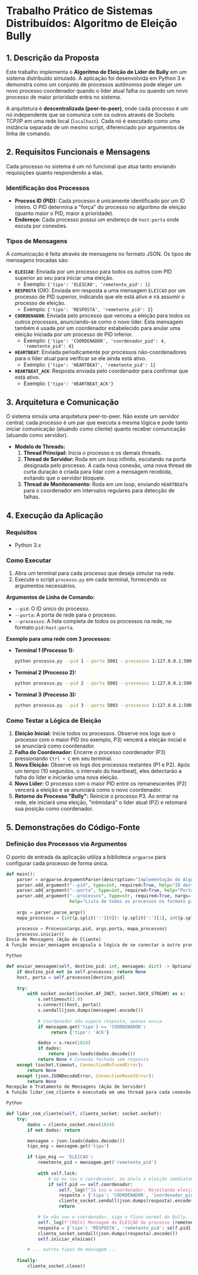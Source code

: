 # Trabalho Prático de Sistemas Distribuídos: Algoritmo de Eleição Bully

## 1. Descrição da Proposta

Este trabalho implementa o **Algoritmo de Eleição de Líder de Bully** em um sistema distribuído simulado. A aplicação foi desenvolvida em Python 3 e demonstra como um conjunto de processos autônomos pode eleger um novo processo coordenador quando o líder atual falha ou quando um novo processo de maior prioridade entra no sistema.

A arquitetura é **descentralizada (peer-to-peer)**, onde cada processo é um nó independente que se comunica com os outros através de Sockets TCP/IP em uma rede local (`localhost`). Cada nó é executado como uma instância separada de um mesmo script, diferenciado por argumentos de linha de comando.

## 2. Requisitos Funcionais e Mensagens

Cada processo no sistema é um nó funcional que atua tanto enviando requisições quanto respondendo a elas.

### Identificação dos Processos

-   **Process ID (PID):** Cada processo é unicamente identificado por um ID inteiro. O PID determina a "força" do processo no algoritmo de eleição (quanto maior o PID, maior a prioridade).
-   **Endereço:** Cada processo possui um endereço de `host:porta` onde escuta por conexões.

### Tipos de Mensagens

A comunicação é feita através de mensagens no formato JSON. Os tipos de mensagens trocadas são:

-   **`ELEICAO`**: Enviada por um processo para todos os outros com PID superior ao seu para iniciar uma eleição.
    -   Exemplo: `{'tipo': 'ELEICAO', 'remetente_pid': 1}`
-   **`RESPOSTA`** (OK): Enviada em resposta a uma mensagem `ELEICAO` por um processo de PID superior, indicando que ele está ativo e irá assumir o processo de eleição.
    -   Exemplo: `{'tipo': 'RESPOSTA', 'remetente_pid': 2}`
-   **`COORDENADOR`**: Enviada pelo processo que venceu a eleição para todos os outros processos, anunciando-se como o novo líder. Esta mensagem também é usada por um coordenador estabelecido para anular uma eleição iniciada por um processo de PID inferior.
    -   Exemplo: `{'tipo': 'COORDENADOR', 'coordenador_pid': 4, 'remetente_pid': 4}`
-   **`HEARTBEAT`**: Enviada periodicamente por processos não-coordenadores para o líder atual para verificar se ele ainda está ativo.
    -   Exemplo: `{'tipo': 'HEARTBEAT', 'remetente_pid': 1}`
-   **`HEARTBEAT_ACK`**: Resposta enviada pelo coordenador para confirmar que está ativo.
    -   Exemplo: `{'tipo': 'HEARTBEAT_ACK'}`

## 3. Arquitetura e Comunicação

O sistema simula uma arquitetura peer-to-peer. Não existe um servidor central; cada processo é um par que executa a mesma lógica e pode tanto iniciar comunicação (atuando como cliente) quanto receber comunicação (atuando como servidor).

-   **Modelo de Threads:**
    1.  **Thread Principal:** Inicia o processo e os demais threads.
    2.  **Thread de Servidor:** Roda em um loop infinito, escutando na porta designada pelo processo. A cada nova conexão, uma nova thread de curta duração é criada para lidar com a mensagem recebida, evitando que o servidor bloqueie.
    3.  **Thread de Monitoramento:** Roda em um loop, enviando `HEARTBEAT`s para o coordenador em intervalos regulares para detecção de falhas.


## 4. Execução da Aplicação

### Requisitos

-   Python 3.x

### Como Executar

1.  Abra um terminal para cada processo que deseja simular na rede.
2.  Execute o script `processo.py` em cada terminal, fornecendo os argumentos necessários.

**Argumentos de Linha de Comando:**

-   `--pid`: O ID único do processo.
-   `--porta`: A porta de rede para o processo.
-   `--processos`: A lista completa de todos os processos na rede, no formato `pid:host:porta`.

**Exemplo para uma rede com 3 processos:**

-   **Terminal 1 (Processo 1):**
    ```bash
    python processo.py --pid 1 --porta 5001 --processos 1:127.0.0.1:5001 2:127.0.0.1:5002 3:127.0.0.1:5003
    ```
-   **Terminal 2 (Processo 2):**
    ```bash
    python processo.py --pid 2 --porta 5002 --processos 1:127.0.0.1:5001 2:127.0.0.1:5002 3:127.0.0.1:5003
    ```
-   **Terminal 3 (Processo 3):**
    ```bash
    python processo.py --pid 3 --porta 5003 --processos 1:127.0.0.1:5001 2:127.0.0.1:5002 3:127.0.0.1:5003
    ```

### Como Testar a Lógica de Eleição

1.  **Eleição Inicial:** Inicie todos os processos. Observe nos logs que o processo com o maior PID (no exemplo, P3) vencerá a eleição inicial e se anunciará como coordenador.
2.  **Falha do Coordenador:** Encerre o processo coordenador (P3) pressionando `Ctrl + C` em seu terminal.
3.  **Nova Eleição:** Observe os logs dos processos restantes (P1 e P2). Após um tempo (10 segundos, o intervalo do heartbeat), eles detectarão a falha do líder e iniciarão uma nova eleição.
4.  **Novo Líder:** O processo com o maior PID entre os remanescentes (P2) vencerá a eleição e se anunciará como o novo coordenador.
5.  **Retorno do Processo "Bully":** Reinicie o processo P3. Ao entrar na rede, ele iniciará uma eleição, "intimidará" o líder atual (P2) e retomará sua posição como coordenador.

## 5. Demonstrações do Código-Fonte

### Definição dos Processos via Argumentos

O ponto de entrada da aplicação utiliza a biblioteca `argparse` para configurar cada processo de forma única.

```python
def main():
    parser = argparse.ArgumentParser(description="Implementação do Algoritmo de Bully.")
    parser.add_argument("--pid", type=int, required=True, help="ID deste processo.")
    parser.add_argument("--porta", type=int, required=True, help="Porta deste processo.")
    parser.add_argument("--processos", type=str, required=True, nargs='+', 
                        help="Lista de todos os processos no formato pid:host:porta")
    
    args = parser.parse_args()
    mapa_processos = {int(p.split(':')[0]): (p.split(':')[1], int(p.split(':')[2])) for p in args.processos}

    processo = Processo(args.pid, args.porta, mapa_processos)
    processo.iniciar()
Envio de Mensagens (Ação de Cliente)
A função enviar_mensagem encapsula a lógica de se conectar a outro processo e enviar uma mensagem, tratando timeouts e erros de conexão.

Python

def enviar_mensagem(self, destino_pid: int, mensagem: dict) -> Optional[Dict[str, Any]]:
    if destino_pid not in self.processos: return None
    host, porta = self.processos[destino_pid]
    
    try:
        with socket.socket(socket.AF_INET, socket.SOCK_STREAM) as s:
            s.settimeout(2.0)
            s.connect((host, porta))
            s.sendall(json.dumps(mensagem).encode())
            
            # Coordenador não espera resposta, apenas envia
            if mensagem.get('tipo') == 'COORDENADOR':
                 return {'tipo': 'ACK'}

            dados = s.recv(1024)
            if dados:
                return json.loads(dados.decode())
            return None # Conexão fechada sem resposta
    except (socket.timeout, ConnectionRefusedError):
        return None
    except (json.JSONDecodeError, ConnectionResetError):
        return None
Recepção e Tratamento de Mensagens (Ação de Servidor)
A função lidar_com_cliente é executada em uma thread para cada conexão recebida. Ela decodifica a mensagem e age de acordo com seu tipo. O trecho abaixo mostra a lógica crucial de como um Coordenador defende sua posição.

Python

def lidar_com_cliente(self, cliente_socket: socket.socket):
    try:
        dados = cliente_socket.recv(1024)
        if not dados: return

        mensagem = json.loads(dados.decode())
        tipo_msg = mensagem.get('tipo')

        if tipo_msg == 'ELEICAO':
            remetente_pid = mensagem.get('remetente_pid')
            
            with self.lock:
                # Se eu sou o coordenador, eu anulo a eleição imediatamente.
                if self.pid == self.coordenador:
                    self._log(f"Já sou o coordenador. Rejeitando eleição iniciada por {remetente_pid}.")
                    resposta = {'tipo': 'COORDENADOR', 'coordenador_pid': self.pid, 'remetente_pid': self.pid}
                    cliente_socket.sendall(json.dumps(resposta).encode())
                    return

            # Se não sou o coordenador, sigo o fluxo normal do Bully.
            self._log(f"[RECV] Mensagem de ELEIÇÃO do processo {remetente_pid}")
            resposta = {'tipo': 'RESPOSTA', 'remetente_pid': self.pid}
            cliente_socket.sendall(json.dumps(resposta).encode())
            self.iniciar_eleicao()

        # ... outros tipos de mensagem ...
    
    finally:
        cliente_socket.close()


